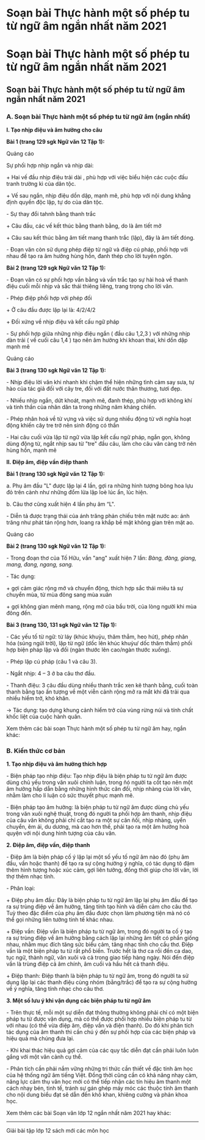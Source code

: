 # Soạn bài Thực hành một số phép tu từ ngữ âm ngắn nhất năm 2021

# Soạn bài Thực hành một số phép tu từ ngữ âm ngắn nhất năm 2021

## Soạn bài Thực hành một số phép tu từ ngữ âm ngắn nhất năm 2021

### **A. Soạn bài Thực hành một số phép tu từ ngữ âm (ngắn nhất)**

**I. Tạo nhịp điệu và âm hưởng cho câu**

**Bài 1 (trang 129 sgk Ngữ văn 12 Tập 1):**

Quảng cáo

Sự phối hợp nhịp ngắn và nhịp dài:

\+ Hai vế đầu nhịp điệu trải dài , phù hợp với việc biểu hiện các cuộc đấu tranh trường kì của dân tộc.

\+ Vế sau ngắn, nhịp điệu dồn dập, mạnh mẽ, phù hợp với nội dung khẳng định quyền độc lập, tự do của dân tộc.

\- Sự thay đổi tahnh bằng thanh trắc

\+ Câu đầu, các vế kết thúc bằng thanh bằng, do là âm tiết mở

\+ Câu sau kết thúc bằng âm tiết mang thanh trắc (lập), đây là âm tiết đóng.

\- Đoạn văn còn sử dụng phép điệp từ ngữ và điệp cú pháp, phối hợp với nhau để tạo ra âm hưởng hùng hồn, đanh thép cho lời tuyên ngôn.

**Bài 2 (trang 129 sgk Ngữ văn 12 Tập 1):**

\- Đoạn văn có sự phối hợp vần bằng và vần trắc tạo sự hài hoà về thanh điệu cuối mỗi nhịp và sắc thái thiêng liêng, trang trọng cho lời văn.

\- Phép điệp phối hợp với phép đối

\+ Ở câu đầu được lặp lại là: 4/2/4/2

\+ Đối xứng về nhịp điệu và kết cấu ngữ pháp

\- Sự phối hợp giữa những nhịp điệu ngắn ( đầu câu 1,2,3 ) với những nhịp dàn trải ( vế cuối câu 1,4 ) tạo nên âm hưởng khi khoan thai, khi dồn dập mạnh mẽ

Quảng cáo

**Bài 3 (trang 130 sgk Ngữ văn 12 Tập 1):**

\- Nhịp điệu lời văn khi nhanh khi chậm thể hiện những tình cảm say sưa, tự hào của tác giả đối với cây tre, đối với đất nước thân thương, tươi đẹp.

\- Nhiều nhịp ngắn, dứt khoát, mạnh mẽ, đanh thép, phù hợp với không khí và tinh thần của nhân dân ta trong những năm kháng chiến.

\- Phép nhân hoá về từ vựng và việc sử dụng nhiều động từ với nghĩa hoạt động khiến cây tre trở nên sinh động có thần

\- Hai câu cuối vừa lặp từ ngữ vừa lặp kết cấu ngữ pháp, ngắn gọn, không dùng động từ, ngắt nhịp sau từ "tre" đầu câu, làm cho câu văn càng trở nên hùng hồn, mạnh mẽ

**II. Điệp âm, điệp vần điệp thanh**

**Bài 1 (trang 130 sgk Ngữ văn 12 Tập 1):**

a. Phụ âm đầu "L" được lặp lại 4 lần, gợi ra những hình tượng bông hoa lựu đỏ trên cành như những đổm lửa lập loè lúc ẩn, lúc hiện.

b. Câu thơ cũng xuất hiện 4 lần phụ âm “L". 

\- Diễn tả được trạng thái của ánh trăng phản chiếu trên mặt nước ao: ánh trăng như phát tán rộng hơn, loang ra khắp bề mặt không gian trên mặt ao.

Quảng cáo

**Bài 2 (trang 130 sgk Ngữ văn 12 Tập 1):**

\- Trong đoạn thơ của Tố Hữu, vần "ang" xuất hiện 7 lần: _Bàng, đàng, giang, mang, đang, ngang, sang._

\- Tác dụng: 

\+ gợi cảm giác rộng mở và chuyển động, thích hợp sắc thái miêu tả sự chuyển mùa, từ mùa đông sang mùa xuân

\+ gợi không gian mênh mang, rộng mở của bầu trời, của lòng người khi mùa đông đến.

**Bài 3 (trang 130, 131 sgk Ngữ văn 12 Tập 1):**

\- Các yếu tố từ ngữ: từ láy (khúc khuỷu, thăm thẳm, heo hút), phép nhân hóa (súng ngửi trời), lặp từ ngữ (dốc lên khúc khuỷu/ dốc thăm thẳm) phối hợp biện pháp lặp và đối (ngàn thước lên cao/ngàn thước xuống).

\- Phép lặp cú pháp (câu 1 và câu 3).

\- Ngắt nhịp: 4 – 3 ở ba câu thơ đầu.

\- Thanh điệu: 3 câu đầu dùng nhiều thanh trắc xen kẽ thanh bằng, cuối toàn thanh bằng tạo ấn tượng về một viễn cảnh rộng mở ra mắt khi đã trải qua nhiều hiểm trở, khó khăn. 

→ Tác dụng: tạo dựng khung cảnh hiểm trở của vùng rừng núi và tính chất khốc liệt của cuộc hành quân.

Xem thêm các bài soạn Thực hành một số phép tu từ ngữ âm hay, ngắn khác:

### **B. Kiến thức cơ bản**

**1\. Tạo nhịp điệu và âm hưởng thích hợp**

\- Biện pháp tạo nhịp điệu: Tạo nhịp điệu là biện pháp tu từ ngữ âm được dùng chủ yếu trong văn xuôi chính luận, trong ñó người ta cốt tạo nên một âm hưởng hấp dẫn bằng những hình thức cân đối, nhịp nhàng của lời văn, nhằm làm cho lí luận có sức thuyết phục mạnh mẽ.

\- Biện pháp tạo âm hưởng: là biện pháp tu từ ngữ âm được dùng chủ yếu trong văn xuôi nghệ thuật, trong đó người ta phối hợp âm thanh, nhịp điệu của câu văn không phải chỉ cắt tạo ra một sự cân ñối, nhịp nhàng, uyển chuyển, êm ái, du dương, mà cao hơn thế, phải tạo ra một âm hưởng hoà quyện với nội dung hình tượng của câu văn.

**2\. Điệp âm, điệp vần, điệp thanh**

\- Điệp âm là biện pháp cố ý lặp lại một số yếu tố ngữ âm nào đó (phụ âm đầu, vần hoặc thanh) để tạo ra sự cộng hưởng ý nghĩa, có tác dụng tô đậm thêm hình tượng hoặc xúc cảm, gợi liên tưởng, đồng thời giúp cho lời văn, lời thợ thêm nhạc tính.

\- Phân loại:

\+ Điệp phụ âm đầu: Đây là biện pháp tu từ ngữ âm lặp lại phụ âm đầu để tạo ra sự trùng điệp về âm hưởng, tăng tính tạo hình và diễn cảm cho câu thơ. Tuỳ theo đặc điểm của phụ âm đầu được chọn làm phương tiện mà nó có thể gọi những liên tưởng tinh tế khác nhau.

\+ Điệp vần: Điệp vần là biện pháp tu từ ngữ âm, trong đó người ta cố ý tạo ra sự trùng điệp về âm hưởng bằng cách lặp lại những âm tiết có phần giống nhau, nhằm mục đích tăng sức biểu cảm, tăng nhạc tính cho cầu thơ. Điệp vần là một biện pháp tu từ rất phổ biến. Trước hết là thơ ca rồi đến ca dao, tục ngữ, thành ngữ, văn xuôi và cả trong giao tiếp hàng ngày. Nói đến điệp vần là trùng điệp cả âm chính, âm cuối và hầu hết cả thanh điệu.

\+ Điệp thanh: Điệp thanh là biện pháp tu từ ngữ âm, trong đó người ta sử dụng lặp lại các thanh điệu cùng nhóm (bằng/trắc) để tạo ra sự cộng hưởng về ý nghĩa, tăng tính nhạc cho câu thơ.

**3\. Một số lưu ý khi vận dụng các biện pháp tu từ ngữ âm**

\- Trên thực tế, mỗi một sự diễn đạt thông thường không phải chỉ có một biện pháp tu từ được vận dụng, mà có thể được phối hợp nhiều biện pháp tu từ với nhau (có thể vừa điệp âm, điệp vần và điện thanh). Do đó khi phân tích tác dụng của âm thanh thì cần chú ý đến sự phối hợp của các biện pháp và hiệu quả mà chúng đưa lại.

\- Khi khai thác hiệu quả gợi cảm của các quy tắc diễn đạt cần phải luôn luôn gắng với một văn cảnh cụ thể.

\- Phân tích cần phải nắm vững những tri thức cần thiết về đặc tính âm học của hệ thống ngữ âm tiếng Việt. Đồng thời cũng cần có khả năng nhạy cảm, năng lực cảm thụ văn học mới có thể tiếp nhận các tín hiệu âm thanh một cách nhạy bén, tinh tế, tránh sự gán ghép máy móc các thuộc tính âm thanh cho nội dung biểu đạt sẽ dẫn đến khô khan, khiêng cường và phản khoa học.

Xem thêm các bài Soạn văn lớp 12 ngắn nhất năm 2021 hay khác:

* * *

Giải bài tập lớp 12 sách mới các môn học
